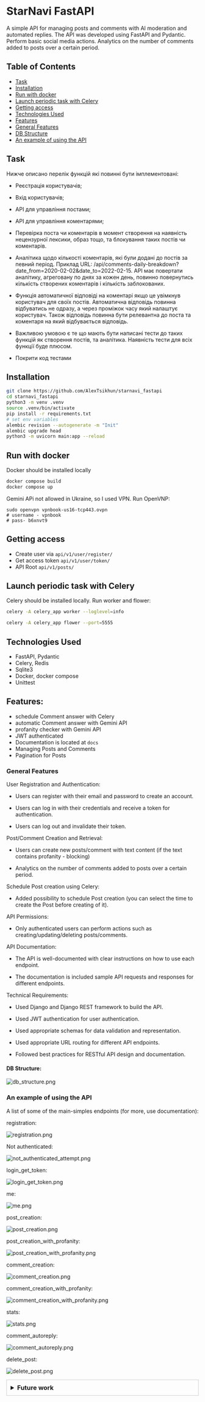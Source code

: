 # StarNavi FastAPI

A simple API for managing posts and comments with AI moderation and automated replies. 
The API was developed using FastAPI and Pydantic. Perform basic social media actions.
Analytics on the number of comments added to posts over a certain period.

## Table of Contents

- [Task](#task)
- [Installation](#installation)
- [Run with docker](#run-with-docker)
- [Launch periodic task with Celery](#launch-periodic-task-with-celery)
- [Getting access](#getting-access)
- [Technologies Used](#technologies-used)
- [Features](#features)
- [General Features](#general-features)
- [DB Structure](#db-structure)
- [An example of using the API](#an-example-of-using-the-api)

## Task

Нижче описано перелік функцій які повинні бути імплементовані:

- Реєстрація користувачів;

- Вхід користувачів;

- API для управління постами;

- API для управління коментарями;

- Перевірка поста чи коментарів в момент створення на наявність нецензурної лексики, образ тощо, та блокування таких постів чи коментарів.

- Аналітика щодо кількості коментарів, які були додані до постів за певний період. Приклад URL: /api/comments-daily-breakdown?date_from=2020-02-02&date_to=2022-02-15. API має повертати аналітику, агреговану по днях за кожен день, повинно повернутись кількість створених коментарів і кількість заблокованих.

- Функція автоматичної відповіді на коментарі якщо це увімкнув користувач для своїх постів. Автоматична відповідь повинна відбуватись не одразу, а через проміжок часу який налаштує користувач. Також відповідь повинна бути релевантна до поста та коментаря на який відбувається відповідь.

* Важливою умовою є те що мають бути написані тести до таких функцій як створення постів, та аналітика. Наявність тести для всіх функції буде плюсом.

- Покрити код тестами

## Installation

```bash
git clone https://github.com/AlexTsikhun/starnavi_fastapi
cd starnavi_fastapi
python3 -m venv .venv
source .venv/bin/activate
pip install -r requirements.txt
# set env variables
alembic revision --autogenerate -m "Init"
alembic upgrade head
python3 -m uvicorn main:app --reload
```

## Run with docker

Docker should be installed locally

```bash
docker compose build
docker compose up
```

Gemini APi not allowed in Ukraine, so I used VPN. Run OpenVNP:

```
sudo openvpn vpnbook-us16-tcp443.ovpn
# username - vpnbook
# pass- b6xnvt9 
```

## Getting access

- Create user via `api/v1/user/register/`
- Get access token `api/v1/user/token/`
- API Root `api/v1/posts/`

## Launch periodic task with Celery

Celery should be installed locally. Run worker and flower:

```bash
celery -A celery_app worker --loglevel=info

celery -A celery_app flower --port=5555
```

## Technologies Used

- FastAPI, Pydantic
- Celery, Redis
- Sqlite3
- Docker, docker compose
- Unittest

## Features:

- schedule Comment answer with Celery
- automatic Comment answer with Gemini API
- profanity checker with Gemini API
- JWT authenticated
- Documentation is located at `docs`
- Managing Posts and Comments
- Pagination for Posts

### General Features

User Registration and Authentication:

- Users can register with their email and password to create an account.

- Users can log in with their credentials and receive a token for authentication.

- Users can log out and invalidate their token.

Post/Comment Creation and Retrieval:

- Users can create new posts/comment with text content (if the text contains profanity - blocking)

- Analytics on the number of comments added to posts over a certain period.

Schedule Post creation using Celery:

- Added possibility to schedule Post creation (you can select the time to create the Post before creating of it).

API Permissions:

- Only authenticated users can perform actions such as creating/updating/deleting posts/comments.

API Documentation:

- The API is well-documented with clear instructions on how to use each endpoint.

- The documentation is included sample API requests and responses for different endpoints.

Technical Requirements:

- Used Django and Django REST framework to build the API.

- Used JWT authentication for user authentication.

- Used appropriate schemas for data validation and representation.

- Used appropriate URL routing for different API endpoints.

- Followed best practices for RESTful API design and documentation.

#### DB Structure:

![db_structure.png](images/db_structure.png)

### An example of using the API

A list of some of the main-simples endpoints (for more, use documentation):

registration:

![registration.png](images/registration.png)

Not authenticated:

![not_authenticated_attempt.png](images/not_authenticated_attempt.png)

login_get_token:

![login_get_token.png](images/login_get_token.png)

me:

![me.png](images/me.png)

post_creation:

![post_creation.png](images/post_creation.png)


post_creation_with_profanity:

![post_creation_with_profanity.png](images/post_creation_with_profanity.png)


comment_creation:

![comment_creation.png](images/comment_creation.png)


comment_creation_with_profanity:

![comment_creation_with_profanity.png](images/comment_creation_with_profanity.png)


stats:

![stats.png](images/stats.png)

comment_autoreply:

![comment_autoreply.png](images/comment_autoreply.png)


delete_post:

![delete_post.png](images/delete_post.png)


<details style="border: 1px solid #ccc; padding: 10px; margin-bottom: 10px">
<summary style="font-size: 1.17em; font-weight: bold; ">Future work</summary>

- Add roles
- More validation
- use gemini chat
- mocks in tests
</details>
